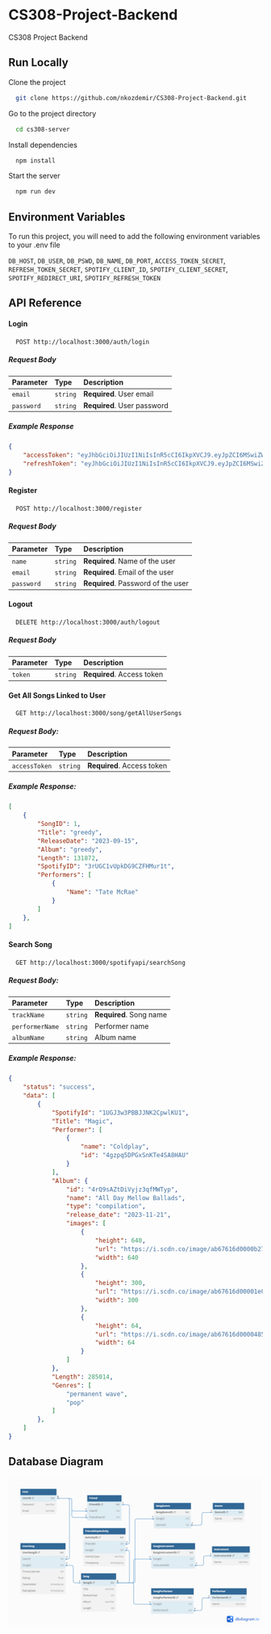 # CS308-Project-Backend
CS308 Project Backend

## Run Locally

Clone the project

```bash
  git clone https://github.com/nkozdemir/CS308-Project-Backend.git
```

Go to the project directory

```bash
  cd cs308-server
```

Install dependencies

```bash
  npm install
```

Start the server

```bash
  npm run dev
```

## Environment Variables

To run this project, you will need to add the following environment variables to your .env file

`DB_HOST`, `DB_USER`, `DB_PSWD`, `DB_NAME`, `DB_PORT`, `ACCESS_TOKEN_SECRET`, `REFRESH_TOKEN_SECRET`, `SPOTIFY_CLIENT_ID`, `SPOTIFY_CLIENT_SECRET`, `SPOTIFY_REDIRECT_URI`, `SPOTIFY_REFRESH_TOKEN`  

## API Reference

#### Login

```http
  POST http://localhost:3000/auth/login
```

##### Request Body

| Parameter | Type     | Description                |
| :-------- | :------- | :------------------------- |
| `email` | `string` | **Required**. User email |
| `password`  | `string` | **Required**. User password |

##### Example Response

```json
{
    "accessToken": "eyJhbGciOiJIUzI1NiIsInR5cCI6IkpXVCJ9.eyJpZCI6MSwiZW1haWwiOiJrb3pkZW1pckBzYWJhbmNpdW5pdi5lZHUiLCJpYXQiOjE3MDA3MzI5NDYsImV4cCI6MTcwMDczMzU0Nn0.e9CcPCL-RcRwBELpq5INsycOQVX_wG9Zhc1fexha4vk",
    "refreshToken": "eyJhbGciOiJIUzI1NiIsInR5cCI6IkpXVCJ9.eyJpZCI6MSwiZW1haWwiOiJrb3pkZW1pckBzYWJhbmNpdW5pdi5lZHUiLCJpYXQiOjE3MDA3MzI5NDZ9.1D0MMS9cbWbOWdIqB1yoML-5zr963MTsn3vvygbwOD8"
}
```

#### Register

```http
  POST http://localhost:3000/register
```

##### Request Body

| Parameter | Type     | Description                       |
| :-------- | :------- | :-------------------------------- |
| `name`  | `string` | **Required**. Name of the user |
| `email` | `string` | **Required**. Email of the user |
| `password`  | `string` | **Required**. Password of the user |

#### Logout

```http
  DELETE http://localhost:3000/auth/logout
```

##### Request Body

| Parameter | Type     | Description                       |
| :-------- | :------- | :-------------------------------- |
| `token`  | `string` | **Required**. Access token |

#### Get All Songs Linked to User

```http
  GET http://localhost:3000/song/getAllUserSongs
```

##### Request Body:

| Parameter | Type     | Description                       |
| :-------- | :------- | :-------------------------------- |
| `accessToken`  | `string` | **Required**. Access token |

##### Example Response:

```json
[
    {
        "SongID": 1,
        "Title": "greedy",
        "ReleaseDate": "2023-09-15",
        "Album": "greedy",
        "Length": 131872,
        "SpotifyID": "3rUGC1vUpkDG9CZFHMur1t",
        "Performers": [
            {
                "Name": "Tate McRae"
            }
        ]
    },
]
```

#### Search Song

```http
  GET http://localhost:3000/spotifyapi/searchSong
```

##### Request Body:

| Parameter | Type     | Description                       |
| :-------- | :------- | :-------------------------------- |
| `trackName`  | `string` | **Required**. Song name |
| `performerName` | `string` | Performer name |
| `albumName`  | `string` | Album name |
##### Example Response:

```json
{
    "status": "success",
    "data": [
        {
            "SpotifyId": "1UGJ3w3PBBJJNK2CpwlKU1",
            "Title": "Magic",
            "Performer": [
                {
                    "name": "Coldplay",
                    "id": "4gzpq5DPGxSnKTe4SA8HAU"
                }
            ],
            "Album": {
                "id": "4rQ9sAZtDiVyjz3qfMWTyp",
                "name": "All Day Mellow Ballads",
                "type": "compilation",
                "release_date": "2023-11-21",
                "images": [
                    {
                        "height": 640,
                        "url": "https://i.scdn.co/image/ab67616d0000b2737cf33c659dc682d364127600",
                        "width": 640
                    },
                    {
                        "height": 300,
                        "url": "https://i.scdn.co/image/ab67616d00001e027cf33c659dc682d364127600",
                        "width": 300
                    },
                    {
                        "height": 64,
                        "url": "https://i.scdn.co/image/ab67616d000048517cf33c659dc682d364127600",
                        "width": 64
                    }
                ]
            },
            "Length": 285014,
            "Genres": [
                "permanent wave",
                "pop"
            ]
        },       
    ]
}
```

## Database Diagram
![Database Diagram](images/db-diagram-2.png)
